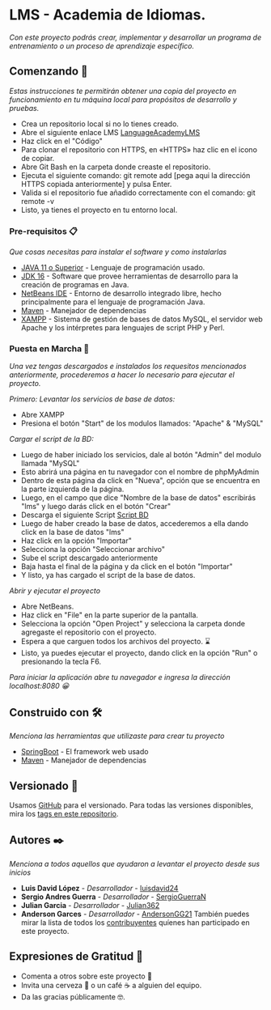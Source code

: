 # LMS - Academia de Idiomas.

_Con este proyecto podrás crear, implementar y desarrollar un programa de entrenamiento o un proceso de aprendizaje específico._

## Comenzando 🚀

_Estas instrucciones te permitirán obtener una copia del proyecto en funcionamiento en tu máquina local para propósitos de desarrollo y pruebas._

* Crea un repositorio local si no lo tienes creado.
* Abre el siguiente enlace LMS [LanguageAcademyLMS](https://github.com/AndersonGG21/LanguageAcademyLMS) 
* Haz click en el "Código"
* Para clonar el repositorio con HTTPS, en «HTTPS» haz clic en el icono de copiar.
* Abre Git Bash en la carpeta donde creaste el repositorio.
* Ejecuta el siguiente comando: git remote add [pega aqui la dirección HTTPS copiada anteriormente] y pulsa Enter.
* Valida si el repositorio fue añadido correctamente con el comando: git remote -v
* Listo, ya tienes el proyecto en tu entorno local.


### Pre-requisitos 📋

_Que cosas necesitas para instalar el software y como instalarlas_

* [JAVA 11 o Superior](https://www.java.com/es/) - Lenguaje de programación usado.
* [JDK 16](https://www.oracle.com/co/java/technologies/downloads/) - Software que provee herramientas de desarrollo para la creación de programas en Java. 
* [NetBeans IDE](https://netbeans.apache.org/download/index.html) - Entorno de desarrollo integrado libre, hecho principalmente para el lenguaje de programación Java. 
* [Maven](https://maven.apache.org/) - Manejador de dependencias
* [XAMPP](https://www.apachefriends.org/es/index.html) - Sistema de gestión de bases de datos MySQL, el servidor web Apache y los intérpretes para lenguajes de script PHP y Perl.


### Puesta en Marcha 🔧

_Una vez tengas descargados e instalados los requesitos mencionados anteriormente, procederemos a hacer lo necesario para ejecutar el proyecto._

_Primero: Levantar los servicios de base de datos:_


* Abre XAMPP
* Presiona el botón "Start" de los modulos llamados: "Apache" & "MySQL"



_Cargar el script de la BD:_


* Luego de haber iniciado los servicios, dale al botón "Admin" del modulo llamada "MySQL"
* Esto abrirá una página en tu navegador con el nombre de phpMyAdmin
* Dentro de esta página da click en "Nueva", opción que se encuentra en la parte izquierda de la página.
* Luego, en el campo que dice "Nombre de la base de datos" escribirás "lms" y luego darás click en el botón "Crear"
* Descarga el siguiente Script [Script BD](https://drive.google.com/file/d/1NIlV02taBTowKH8EELAYB8cj5IQCdZUK/view?usp=share_link)
* Luego de haber creado la base de datos, accederemos a ella dando click en la base de datos "lms"
* Haz click en la opción "Importar"
* Selecciona la opción "Seleccionar archivo"
* Sube el script descargado anteriormente
* Baja hasta el final de la página y da click en el botón "Importar"
* Y listo, ya has cargado el script de la base de datos.



_Abrir y ejecutar el proyecto_


* Abre NetBeans.
* Haz click en "File" en la parte superior de la pantalla.
* Selecciona la opción "Open Project" y selecciona la carpeta donde agregaste el repositorio con el proyecto.
* Espera a que carguen todos los archivos del proyecto. ⌛
* Listo, ya puedes ejecutar el proyecto, dando click en la opción "Run" o presionando la tecla F6.


_Para iniciar la aplicación abre tu navegador e ingresa la dirección localhost:8080 😀_

## Construido con 🛠️

_Menciona las herramientas que utilizaste para crear tu proyecto_

* [SpringBoot](https://spring.io/projects/spring-boot) - El framework web usado
* [Maven](https://maven.apache.org/) - Manejador de dependencias


## Versionado 📌

Usamos [GitHub](https://github.com) para el versionado. Para todas las versiones disponibles, mira los [tags en este repositorio](https://github.com/AndersonGG21/LanguageAcademyLMS).

## Autores ✒️

_Menciona a todos aquellos que ayudaron a levantar el proyecto desde sus inicios_

* **Luis David López** - *Desarrollador* - [luisdavid24](https://github.com/luisdavid24)
* **Sergio Andres Guerra** - *Desarrollador* - [SergioGuerraN](https://github.com/SergioGuerraN)
* **Julian Garcia** - *Desarrollador* - [Julian362](https://github.com/Julian362)
* **Anderson Garces** - *Desarrollador* - [AndersonGG21](https://github.com/AndersonGG21)
También puedes mirar la lista de todos los [contribuyentes](github.com/AndersonGG21/LanguageAcademyLMS/graphs/contributors) quíenes han participado en este proyecto. 


## Expresiones de Gratitud 🎁

* Comenta a otros sobre este proyecto 📢
* Invita una cerveza 🍺 o un café ☕ a alguien del equipo. 
* Da las gracias públicamente 🤓.


